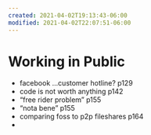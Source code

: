 ```yaml
---
created: 2021-04-02T19:13:43-06:00
modified: 2021-04-02T22:07:51-06:00
---
```


# Working in Public

- facebook ...customer hotline? p129
- code is not worth anything p142
- “free rider problem” p155
- “nota bene” p155
- comparing foss to p2p fileshares p164
-